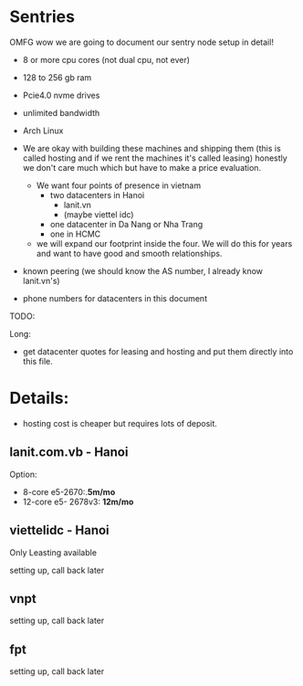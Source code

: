 # Sentries

OMFG wow we are going to document our sentry node setup in detail!


* 8 or more cpu cores (not dual cpu, not ever)
* 128 to 256 gb ram
* Pcie4.0 nvme drives
* unlimited bandwidth
* Arch Linux

* We are okay with building these machines and shipping them (this is called hosting and if we rent the machines it's called leasing) honestly we don't care much which but have to make a price evaluation.
  * We want four points of presence in vietnam
    * two datacenters in Hanoi
      * lanit.vn
      * (maybe viettel idc)
    * one datacenter in Da Nang or Nha Trang
    * one in HCMC
  * we will expand our footprint inside the four.  We will do this for years and want to have good and smooth relationships.      
* known peering (we should know the AS number, I already know lanit.vn's)
* phone numbers for datacenters in this document


TODO:

Long:
  * get datacenter quotes for leasing and hosting and put them directly into this file. 


# Details:
* hosting cost is cheaper but requires lots of deposit.
## lanit.com.vb - Hanoi

Option:
* 8-core e5-2670:.**5m/mo**
* 12-core e5- 2678v3: **12m/mo**



## viettelidc - Hanoi
Only Leasting available

setting up, call back later


## vnpt
setting up, call back later




## fpt

setting up, call back later
